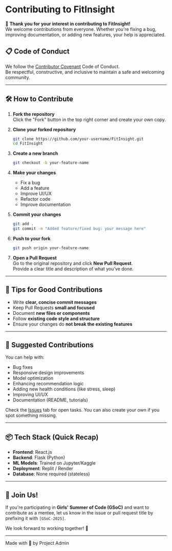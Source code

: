 # Contributing to FitInsight

🙏 **Thank you for your interest in contributing to FitInsight!**  
We welcome contributions from everyone. Whether you're fixing a bug, improving documentation, or adding new features, your help is appreciated.

## 📋 Code of Conduct

We follow the [Contributor Covenant](https://www.contributor-covenant.org/) Code of Conduct.  
Be respectful, constructive, and inclusive to maintain a safe and welcoming community.

---

## 🛠️ How to Contribute

1. **Fork the repository**  
   Click the "Fork" button in the top right corner and create your own copy.

2. **Clone your forked repository**

   ```bash
   git clone https://github.com/your-username/FitInsight.git
   cd FitInsight
   ```

3. **Create a new branch**

   ```bash
   git checkout -b your-feature-name
   ```

4. **Make your changes**

   - Fix a bug
   - Add a feature
   - Improve UI/UX
   - Refactor code
   - Improve documentation

5. **Commit your changes**

   ```bash
   git add .
   git commit -m "Added feature/fixed bug: your message here"
   ```

6. **Push to your fork**

   ```bash
   git push origin your-feature-name
   ```

7. **Open a Pull Request**  
   Go to the original repository and click **New Pull Request**.  
   Provide a clear title and description of what you’ve done.

---

## 🧠 Tips for Good Contributions

- Write **clear, concise commit messages**
- Keep Pull Requests **small and focused**
- Document **new files or components**
- Follow **existing code style and structure**
- Ensure your changes do **not break the existing features**

---

## 🚀 Suggested Contributions

You can help with:
- Bug fixes
- Responsive design improvements
- Model optimization
- Enhancing recommendation logic
- Adding new health conditions (like stress, sleep)
- Improving UI/UX
- Documentation (README, tutorials)

Check the [Issues](../../issues) tab for open tasks. You can also create your own if you spot something missing.

---

## 📦 Tech Stack (Quick Recap)

- **Frontend**: React.js
- **Backend**: Flask (Python)
- **ML Models**: Trained on Jupyter/Kaggle
- **Deployment**: Replit / Render 
- **Database**: None required (stateless)

---

## 🤝 Join Us!

If you're participating in **Girls' Summer of Code (GSoC)** and want to contribute as a mentee, let us know in the issue or pull request title by prefixing it with `[GSoC-2025]`.

We look forward to working together! 💙

---

Made with 💚 by Project Admin  
